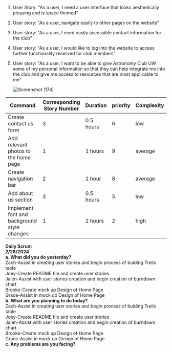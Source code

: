 1. User Story: "As a user, I need a user interface that looks aesthetically pleasing and is space themed" <br>
2. User story: "As a user, navigate easily to other pages on the website" <br>
3. User story: "As a user, I need easily accessible contact information for the club" <br>
4. User story: "As a user, I would like to log into the website to access further functionality reserved for club members" <br>
5. User story: "As a user, I want to be able to give Astronomy Club UW some of my personal information so that they can help integrate me into the club and give me access to resources that are most applicable to me"

   ![Screenshot (174)](https://github.com/jmbartel/AstronomyUW/assets/159830895/a79d6553-01fc-4f50-b0d2-8a6b99717b94)


| Command | Corresponding Story Number | Duration | priority | Complexity |
| --- | --- | --- | --- | --- |
| Create contact us form | 3 | 0.5 hours | 6 | low |
| Add relevant photos to the home page | 1 | 1 hours | 9 | average |
| Create navigation bar | 2 | 1 hour | 8 | average |
| Add about us section | 3 | 0.5 hours | 5 | low |
| Implement font and background style changes | 1 | 2 hours | 2 | high |


**Daily Scrum** <br>
**2/28/2024 <br>
a. What did you do yesterday?** <br>
Zach-Assist in creating user stories and begin process of bulding Trello table <br>
Joey-Create README file and create user stories <br>
Jalen-Assist with user stories creation and begin creation of burndown chart <br>
Brooke-Create mock up Design of Home Page <br>
Grace-Assist in mock up Design of Home Page <br>
**b. What are you planning to do today?** <br>
Zach-Assist in creating user stories and begin process of bulding Trello table <br>
Joey-Create README file and create user stories <br>
Jalen-Assist with user stories creation and begin creation of burndown chart <br>
Brooke-Create mock up Design of Home Page <br>
Grace-Assist in mock up Design of Home Page <br>
**c. Any problems are you facing?** <br>
